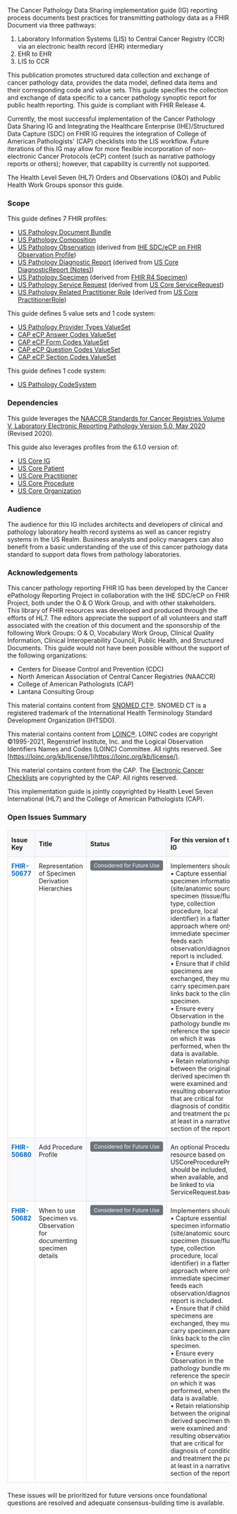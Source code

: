 The Cancer Pathology Data Sharing implementation guide (IG) reporting process documents best practices for transmitting pathology data as a FHIR Document via three pathways:

1. Laboratory Information Systems (LIS) to Central Cancer Registry (CCR) via an electronic health record (EHR) intermediary
2. EHR to EHR
3. LIS to CCR 

This publication promotes structured data collection and exchange of cancer pathology data, provides the data model, defined data items and their corresponding code and value sets. This guide specifies the collection and exchange of data specific to a cancer pathology synoptic report for public health reporting. This guide is compliant with FHIR Release 4.

Currently, the most successful implementation of the Cancer Pathology Data Sharing IG and Integrating the Healthcare Enterprise (IHE)/Structured Data Capture (SDC) on FHIR IG requires the integration of College of American Pathologists' (CAP) checklists into the LIS workflow. Future iterations of this IG may allow for more flexible incorporation of non-electronic Cancer Protocols (eCP) content (such as narrative pathology reports or others); however, that capability is currently not supported.

The Health Level Seven (HL7) Orders and Observations (O&O) and Public Health Work Groups sponsor this guide. 

### Scope
This guide defines 7 FHIR profiles:
* [US Pathology Document Bundle](StructureDefinition-us-pathology-bundle.html)
* [US Pathology Composition](StructureDefinition-us-pathology-composition.html)
* [US Pathology Observation](StructureDefinition-us-pathology-observation.html) (derived from [IHE SDC/eCP on FHIR Observation Profile](http://hl7.org/fhir/uv/ihe-sdc-ecc/StructureDefinition-ihe-sdc-ecc-Observation.html))
* [US Pathology Diagnostic Report](StructureDefinition-us-pathology-diagnostic-report.html) (derived from [US Core DiagnosticReport (Notes)](https://hl7.org/fhir/us/core/STU6.1/StructureDefinition-us-core-diagnosticreport-note.html))
* [US Pathology Specimen](StructureDefinition-us-pathology-specimen.html) (derived from [FHIR R4 Specimen](https://hl7.org/fhir/R4/specimen.html))
* [US Pathology Service Request](StructureDefinition-us-pathology-service-request.html) (derived from [US Core ServiceRequest](https://hl7.org/fhir/us/core/STU6.1/StructureDefinition-us-core-servicerequest.html))
* [US Pathology Related Practitioner Role](StructureDefinition-us-pathology-related-practitioner-role.html) (derived from [US Core PractitionerRole](https://hl7.org/fhir/us/core/STU6.1/StructureDefinition-us-core-practitionerrole.html))

This guide defines 5 value sets and 1 code system:
* [US Pathology Provider Types ValueSet](ValueSet-us-pathology-provider-types.html)
* [CAP eCP Answer Codes ValueSet](ValueSet-cap-ecp-answer-codes.html)
* [CAP eCP Form Codes ValueSet](ValueSet-cap-ecp-form-codes.html)
* [CAP eCP Question Codes ValueSet](ValueSet-cap-ecp-question-codes.html)
* [CAP eCP Section Codes ValueSet](ValueSet-cap-ecp-section-codes.html)

This guide defines 1 code system:
* [US Pathology CodeSystem](CodeSystem-us-pathology-codesystem.html)

### Dependencies
This guide leverages the [NAACCR Standards for Cancer Registries Volume V, Laboratory Electronic Reporting Pathology Version 5.0, May 2020](https://www.naaccr.org/wp-content/uploads/2020/07/NAACCR-Vol-V_Revised_20200720.pdf) (Revised 2020).

This guide also leverages profiles from the 6.1.0 version of:
* [US Core IG](http://hl7.org/fhir/us/core/STU6.1/index.html)
* [US Core Patient](http://hl7.org/fhir/us/core/STU6.1/StructureDefinition-us-core-patient.html) 
* [US Core Practitioner](http://hl7.org/fhir/us/core/STU6.1/StructureDefinition-us-core-practitioner.html)
* [US Core Procedure](http://hl7.org/fhir/us/core/STU6.1/StructureDefinition-us-core-procedure.html)
* [US Core Organization](http://hl7.org/fhir/us/core/STU6.1/StructureDefinition-us-core-organization.html)

### Audience
The audience for this IG includes architects and developers of clinical and pathology laboratory health record systems as well as cancer registry systems in the US Realm. Business analysts and policy managers can also benefit from a basic understanding of the use of this cancer pathology data standard to support data flows from pathology laboratories.

### Acknowledgements
This cancer pathology reporting FHIR IG has been developed by the Cancer ePathology Reporting Project in collaboration with the IHE SDC/eCP on FHIR Project, both under the O & O Work Group, and with other stakeholders. This library of FHIR resources was developed and produced through the efforts of HL7. The editors appreciate the support of all volunteers and staff associated with the creation of this document and the sponsorship of the following Work Groups: O & O, Vocabulary Work Group, Clinical Quality Information, Clinical Interoperability Council, Public Health, and Structured Documents. This guide would not have been possible without the support of the following organizations:
* Centers for Disease Control and Prevention (CDC)
* North American Association of Central Cancer Registries (NAACCR)
* College of American Pathologists (CAP)
* Lantana Consulting Group

This material contains content from [SNOMED CT®](http://www.ihtsdo.org/snomed-ct/). SNOMED CT is a registered trademark of the International Health Terminology Standard Development Organization (IHTSDO).

This material contains content from [LOINC®](http://loinc.org). LOINC codes are copyright ©1995-2021, Regenstrief Institute, Inc. and the Logical Observation Identifiers Names and Codes (LOINC) Committee. All rights reserved. See [https://loinc.org/kb/license/](https://loinc.org/kb/license/).

This material contains content from the CAP. The [Electronic Cancer Checklists](https://www.cap.org/laboratory-improvement/proficiency-testing/cap-ecc) are copyrighted by the CAP. All rights reserved.

This implementation guide is jointly copyrighted by Health Level Seven International (HL7) and the College of American Pathologists (CAP).

### Open Issues Summary

<style>
.open-issues-table {
 width: 100%;
 border-collapse: collapse;
 margin: 20px 0;
 font-size: 14px;
}

.open-issues-table th {
 background-color: #f8f9fa;
 border: 1px solid #dee2e6;
 padding: 12px 8px;
 text-align: left;
 font-weight: bold;
}

.open-issues-table td {
 border: 1px solid #dee2e6;
 padding: 12px 8px;
 vertical-align: top;
}

.open-issues-table tr:nth-child(even) {
 background-color: #f8f9fa;
}

.open-issues-table tr:nth-child(odd) {
 background-color: #ffffff;
}

.open-issues-table tr:hover {
 background-color: #e9ecef;
}

.issue-link {
 font-weight: bold;
 color: #0066cc;
 text-decoration: none;
}

.issue-link:hover {
 text-decoration: underline;
}

.status-badge {
 background-color: #6c757d;
 color: white;
 padding: 4px 8px;
 border-radius: 4px;
 font-size: 12px;
 white-space: nowrap;
}
</style>

<table class="open-issues-table">
 <thead>
   <tr>
     <th>Issue Key</th>
     <th>Title</th>
     <th>Status</th>
     <th>For this version of the IG</th>
     <th>Next Steps</th>
   </tr>
 </thead>
 <tbody>
   <tr>
     <td><a href="https://jira.hl7.org/browse/FHIR-50677" class="issue-link">FHIR-50677</a></td>
     <td>Representation of Specimen Derivation Hierarchies</td>
     <td><span class="status-badge">Considered for Future Use</span></td>
     <td>Implementers should<br/>
         • Capture essential specimen information (site/anatomic source, specimen (tissue/fluid) type, collection procedure, local identifier) in a flattened approach where only the immediate specimen that feeds each observation/diagnostic report is included.<br/>
         • Ensure that if child specimens are exchanged, they must carry specimen.parent links back to the clinical specimen.<br/>
         • Ensure every Observation in the pathology bundle must reference the specimen on which it was performed, when the data is available.<br/>
         • Retain relationships between the original and derived specimen that were examined and the resulting observations that are critical for diagnosis of conditions and treatment the patient at least in a narrative section of the report.</td>
     <td>Focus on full parent-child specimen chains in next revision phase, building on current flattened approach with required specimen.parent links.</td>
   </tr>
   <tr>
     <td><a href="https://jira.hl7.org/browse/FHIR-50680" class="issue-link">FHIR-50680</a></td>
     <td>Add Procedure Profile</td>
     <td><span class="status-badge">Considered for Future Use</span></td>
     <td>An optional Procedure resource based on USCoreProcedureProfile should be included, when available, and can be linked to via ServiceRequest.basedOn</td>
     <td>Consider R6 linkage between Procedure and Specimen</td>
   </tr>
   <tr>
     <td><a href="https://jira.hl7.org/browse/FHIR-50682" class="issue-link">FHIR-50682</a></td>
     <td>When to use Specimen vs. Observation for documenting specimen details</td>
     <td><span class="status-badge">Considered for Future Use</span></td>
     <td>Implementers should<br/>
         • Capture essential specimen information (site/anatomic source, specimen (tissue/fluid) type, collection procedure, local identifier) in a flattened approach where only the immediate specimen that feeds each observation/diagnostic report is included.<br/>
         • Ensure that if child specimens are exchanged, they must carry specimen.parent links back to the clinical specimen.<br/>
         • Ensure every Observation in the pathology bundle must reference the specimen on which it was performed, when the data is available.<br/>
         • Retain relationships between the original and derived specimen that were examined and the resulting observations that are critical for diagnosis of conditions and treatment the patient at least in a narrative section of the report.</td>
     <td>Conduct comprehensive analysis and testing of specimen detail documentation across derived specimens and multi-laboratory workflows.</td>
   </tr>
 </tbody>
</table>

These issues will be prioritized for future versions once foundational questions are resolved and adequate consensus-building time is available.